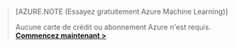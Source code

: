 >[AZURE.NOTE (Essayez gratuitement Azure Machine Learning)]
>
>Aucune carte de crédit ou abonnement Azure n'est requis. <a href="https://studio.azureml.net/Home" target="_blank">**Commencez maintenant >**</a>

<!---HONumber=August15_HO6-->